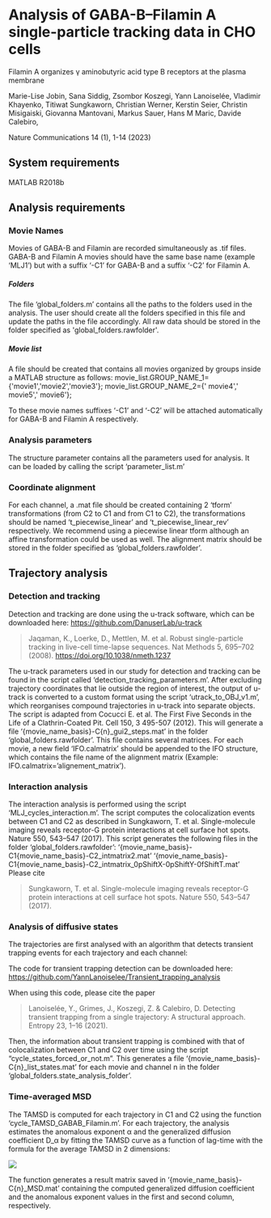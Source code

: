 # Analysis of GABA-B–Filamin A single-particle tracking data in CHO cells
Filamin A organizes γ aminobutyric acid type B receptors at the plasma membrane

Marie-Lise Jobin, Sana Siddig, Zsombor Koszegi, Yann Lanoiselée, Vladimir Khayenko, Titiwat Sungkaworn, Christian Werner, Kerstin Seier, Christin Misigaiski, Giovanna Mantovani, Markus Sauer, Hans M Maric, Davide Calebiro, 

Nature Communications 14 (1), 1-14 (2023)

## System requirements
MATLAB R2018b
## Analysis requirements
### Movie Names
Movies of GABA-B and Filamin are recorded simultaneously as .tif files. GABA-B and Filamin A movies should have the same base name (example ‘MLJ1’) but with a suffix ‘-C1’ for GABA-B and a suffix ‘-C2’ for Filamin A.
##### Folders
The file ‘global_folders.m’ contains all the paths to the folders used in the analysis. The user should create all the folders specified in this file and update the paths in the file accordingly. All raw data should be stored in the folder specified as 'global_folders.rawfolder'.
##### Movie list
A file should be created that contains all movies organized by groups inside a MATLAB structure as follows:
movie_list.GROUP_NAME_1={'movie1','movie2','movie3'};
movie_list.GROUP_NAME_2={' movie4',' movie5',' movie6'};

To these movie names suffixes ‘-C1’ and ‘-C2’ will be attached automatically for GABA-B and Filamin A respectively.

###	Analysis parameters
The structure parameter contains all the parameters used for analysis. It can be loaded by calling the script ‘parameter_list.m’

### Coordinate alignment
For each channel, a .mat file should be created containing 2 ‘tform’ transformations (from C2 to C1 and from C1 to C2), the transformations should be named ‘t_piecewise_linear’ and ‘t_piecewise_linear_rev’ respectively. We recommend using a piecewise linear tform although an affine transformation could be used as well. 
The alignment matrix should be stored in the folder specified as ‘global_folders.rawfolder’.
## Trajectory analysis
### Detection and tracking
Detection and tracking are done using the u-track software, which can be downloaded here:
https://github.com/DanuserLab/u-track
>Jaqaman, K., Loerke, D., Mettlen, M. et al. Robust single-particle tracking in live-cell time-lapse sequences. Nat Methods 5, 695–702 (2008). https://doi.org/10.1038/nmeth.1237

The u-track parameters used in our study for detection and tracking can be found in the script called ‘detection_tracking_parameters.m’. 
After excluding trajectory coordinates that lie outside the region of interest, the output of u-track is converted to a custom format using the script ‘utrack_to_OBJ_v1.m’, which reorganises compound trajectories in u-track into separate objects. The script is adapted from Cocucci E. et al. The First Five Seconds in the Life of a Clathrin-Coated Pit. Cell 150, 3 495-507 (2012).
This will generate a file ‘{movie_name_basis}-C{n}_gui2_steps.mat’ in the folder ‘global_folders.rawfolder’.
This file contains several matrices. For each movie, a new field ‘IFO.calmatrix’ should be  appended to the IFO structure, which contains the file name of the alignment matrix (Example: IFO.calmatrix=’alignement_matrix’).

### Interaction analysis
The interaction analysis is performed using the script ‘MLJ_cycles_interaction.m’. The script computes the colocalization events between  C1 and C2 as described in Sungkaworn, T. et al. Single-molecule imaging reveals receptor-G protein interactions at cell surface hot spots. Nature 550, 543–547 (2017).
This script generates the following files in the folder ‘global_folders.rawfolder’:
‘{movie_name_basis}-C1{movie_name_basis}-C2_intmatrix2.mat’
‘{movie_name_basis}-C1{movie_name_basis}-C2_intmatrix_0pShiftX-0pShiftY-0fShiftT.mat’
Please cite 
>Sungkaworn, T. et al. Single-molecule imaging reveals receptor-G protein interactions at cell surface hot spots. Nature 550, 543–547 (2017).

### Analysis of diffusive states
The trajectories are first analysed with an algorithm that detects transient trapping events for each trajectory and each channel: 

The code for transient trapping detection can be downloaded here: 
https://github.com/YannLanoiselee/Transient_trapping_analysis

When using this code, please cite the paper 
>Lanoiselée, Y., Grimes, J., Koszegi, Z. & Calebiro, D. Detecting transient trapping from a single trajectory: A structural approach. Entropy 23, 1–16 (2021). 

Then, the information about transient trapping is combined with that of colocalization between C1 and C2 over time using the script “cycle_states_forced_or_not.m”. This generates a file ‘{movie_name_basis}-C{n}_list_states.mat’ for each movie and channel n in the folder ‘global_folders.state_analysis_folder’.

### Time-averaged MSD
The TAMSD is computed for each trajectory in C1 and C2 using the function ‘cycle_TAMSD_GABAB_Filamin.m’. For each trajectory, the analysis estimates the anomalous exponent α and the generalized diffusion coefficient D_α by fitting the TAMSD curve as a function of lag-time with the formula for the average TAMSD in 2 dimensions:

<img src="https://latex.codecogs.com/svg.latex?\Large&space;\langle%20\delta^2(\Delta,t)\rangle=4D_\alpha%20\Delta^\alpha+4\sigma^2"/>

The function generates a result matrix saved in ‘{movie_name_basis}-C{n}_MSD.mat’ containing the computed generalized diffusion coefficient and the anomalous exponent values in the first and second column, respectively.


